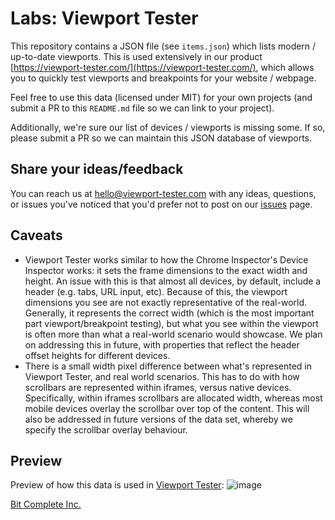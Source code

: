 # Labs: Viewport Tester
This repository contains a JSON file (see `items.json`) which lists modern /
up-to-date viewports. This is used extensively in our product
[https://viewport-tester.com/](https://viewport-tester.com/), which allows you
to quickly test viewports and breakpoints for your website / webpage.

Feel free to use this data (licensed under MIT) for your own projects (and
submit a PR to this `README.md` file so we can link to your project).

Additionally, we're sure our list of devices / viewports is missing some. If so,
please submit a PR so we can maintain this JSON database of viewports.


## Share your ideas/feedback
You can reach us at
[hello@viewport-tester.com](mailto:hello@viewport-tester.com) with any ideas,
questions, or issues you've noticed that you'd prefer not to post on our
[issues](https://github.com/bitcomplete/labs-delta-viewport-tester-viewports/issues)
page.


## Caveats
- Viewport Tester works similar to how the Chrome Inspector's Device Inspector
works: it sets the frame dimensions to the exact width and height. An issue with
this is that almost all devices, by default, include a header (e.g. tabs, URL
input, etc). Because of this, the viewport dimensions you see are not exactly
representative of the real-world. Generally, it represents the correct width
(which is the most important part viewport/breakpoint testing), but what you see
within the viewport is often more than what a real-world scenario would
showcase. We plan on addressing this in future, with properties that reflect the
header offset heights for different devices.
- There is a small width pixel difference between what's represented in
Viewport Tester, and real world scenarios. This has to do with how scrollbars
are represented within iframes, versus native devices. Specifically, within
iframes scrollbars are allocated width, whereas most mobile devices overlay the
scrollbar over top of the content. This will also be addressed in future
versions of the data set, whereby we specify the scrollbar overlay behaviour.


## Preview
Preview of how this data is used in
[Viewport Tester](https://viewport-tester.com):
![image](https://github.com/user-attachments/assets/7cbabf12-3c2b-42d5-b412-b312b2d133be)

[Bit Complete Inc.](https://bitcomplete.io/)
